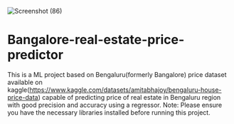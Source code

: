 ![Screenshot (86)](https://github.com/RohanHBTU/bhp-heroku-deployment/assets/97730338/d44dfdb3-f1ff-45eb-baa9-3c27fa43fc8c)

# Bangalore-real-estate-price-predictor
This is a ML project based on Bengaluru(formerly Bangalore) price dataset available on kaggle(https://www.kaggle.com/datasets/amitabhajoy/bengaluru-house-price-data) capable of predicting price of real estate in Bengaluru region with good precision and accuracy using a regressor. Note: Please ensure you have the necessary libraries installed before running this project.

